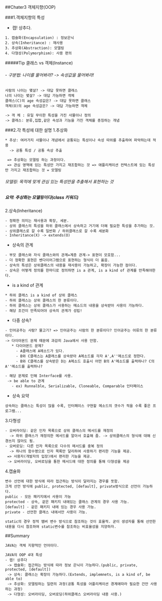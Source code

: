 ##Chater3 객체지향(OOP)

###1.객체지향의 특성
- 캡! 상추다.
~~~
1. 캡슐화(Encapsulation) : 정보은닉
2. 상속(Inheritance) : 재사용
3. 추상화(Abstraction): 모델링
4. 다형성(Polymorphism): 사용 편의
~~~

#####Tip 클래스 vs 객체(Instance)
###### - 구분법: 나이를 물어봐라? -> 속성값을 물어봐라!
~~~
사람의 나이는 몇살? -> 대답 못하면 클래스
나의 나이는 몇살? -> 대답 가능하면 객체
클래스(C)의 age 속성값은? -> 대답 못하면 클래스
객체(O)의 age 속성값은? -> 대답 가능하면 객체

-> 객 체 : 유일 무이한 특성을 가진 사물이나 정의
-> 클래스: 분류,집합,같은 속성과 기능을 가진 객체를 총칭하는 개념
~~~

###2.각 특성에 대한 설명
1.추상화
~~~
* 추상: 여러가지 사물이나 개념에서 공통되는 특성이나 속성 따위를 추출하여 파악하는데 적용
  -> 공통 특성 / 공통 속상 추출
  
 => 추상화는 모델링 하는 과정이다.
 => 관심 영역에 있는 특성만 가지고 재조합하는 것 => 애플리케이션 컨텍스트에 있는 특성만 가지고 재조합하는 것 = 모델링
~~~

###### 모델링: 목적에 맞게 관심 있는 특성만을 추출해서 표현하는 것
##### 요약: 추상화는 모델링이다(class 키워드)

2.상속(Inheritance)
~~~
- 정확한 의미는 재사용과 확장, 세분.
- 상위 클래스의 특성을 하위 클래스에서 상속하고 거기에 더해 필요한 특성을 추가하는 것.
- 상위클래스로 갈 수록 일반화 / 하위클래스로 갈 수록 세분화
- Inheritance(X) -> extends(O)
~~~

* 상속의 관계
~~~
- 부모 클래스와 자식 클래스와의 관계=계층 관계-> 표현이 모호함...
- 더 정확한 표현은 벤다이어그램으로 표현하는 형식이 더 옳음.
- 상속의 특성은 상위클래스의 내용을 재사용이 가능하고, 확장이 가능한 점이다.
- 상속은 어떻게 정의를 한마디로 정의하면 is a 관계, is a kind of 관계를 만족해야한다.
~~~ 

* is a kind of 관계
~~~
* 하위 클래스 is a kind of 상위 클래스
- 하위 클래스는 상위 클래스의 한 분류이다.
- 하위 클래스는 상위 클래스가 사용하는 메소드의 내용을 상속받아 사용이 가능하다.
- 해당 조건이 만족되어야 상속의 관계가 성립!
~~~

* 다중 상속?
~~~
- 인어공주는 사람? 물고기? => 인어공주는 사람의 한 분류이다? 인어공주는 어류의 한 분류이다.
-> 다이아몬드 문제 때문에 과감히 Java에서 사용 안함.
   * 다이아몬드 문제?
     - A클래스에 A메소드가 있다.
     - B와 C클래스는 A클래스를 상속받아 A메소드를 각자 A',A''메소드로 정한다.
     - B와 C클래스를 상속받은 D는 A메소드 호출시 어떤 B의 A'메소드를 출력하나? C의 A''메소드를 출력하나?

- 해당 문제로 인해 Interface를 사용.
 -> be able to 관계
   - ex) Runnalble, Serializable, Cloneable, Comparable 인터페이스
~~~
* 상속 요약
~~~
상속하는 클래스는 특성이 많을 수록, 인터페이스 구현할 메소드의 갯수가 적을 수록 좋은 프로그램...
~~~

3.다형성
~~~
- 오버라이딩: 같은 인자 목록으로 상위 클래스의 메서드를 재정의
  -> 하위 클래스가 재정의한 메서드를 알아서 호출해 줌. -> 상위클래스의 형식에 대해 신경쓰지 않아도 됨.
- 오버로딩: 다른 인자 목록으로 다수의 메서드를 중복 정의
  -> 하나의 함수명으로 인자 목록만 달리하여 사용하기 편리한 기능을 제공.
 => 사용자(개발자의 입장)에서 편리한 기능을 제공.
 -> 오버라이딩, 오버로딩을 통한 메서드에 대한 정의를 통해 다형성을 제공
~~~

4.캡슐화
~~~
변수 선언에 대한 방식에 따라 접근하는 방식이 달라지는 경우를 뜻함.
크게 선언 방식에 public, protected, [default], private방식으로 선언이 가능하다. 
public - 모든 패키지에서 사용이 가능
protected - 상속, 같은 패키지 내에있는 클래스 관계의 경우 사용 가능.
[default] - 같은 패키지 내에 있는 경우 사용 가능.
private - 선언한 클래스 내에서만 사용이 가능.

static의 경우 정적 멤버 변수 방식으로 참조하는 것이 효율적. 굳이 생성자를 통해 선언한 내용을 다시 참조하여 static변수를 참조하는 비효율성을 지양하자.
~~~

##Summary
~~~
JAVA는 객체 지향적인 언어이다.

JAVA의 OOP 4대 특성
- 캡! 상추다
 -> 캡슐화: 접근하는 방식에 따라 정보 은닉이 가능하다.(public, private, protected, [default])
 -> 상속: 클래스는 확장이 가능하다.(Extends, implemnets, is a kind of, be able to)
 -> 추상화: 모델링하는 일련의 과정(공통 특성을 어플리케이션 경계에따라 필요한 건만 사용하는 과정)
 -> 다형성: 오버라이딩, 오버로딩(하위클래스 오버라이딩 내용 사용.)
~~~